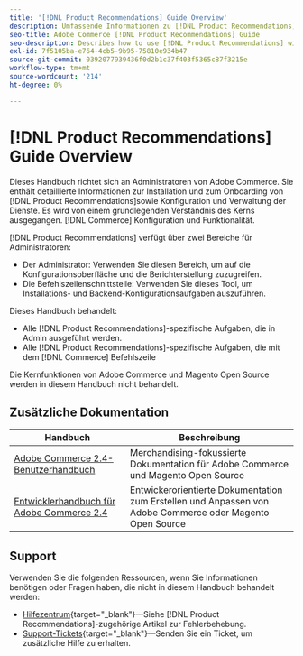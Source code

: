 ```yaml
---
title: '[!DNL Product Recommendations] Guide Overview'
description: Umfassende Informationen zu [!DNL Product Recommendations] für Adobe Commerce-Administratoren, einschließlich Installation und Onboarding
seo-title: Adobe Commerce [!DNL Product Recommendations] Guide
seo-description: Describes how to use [!DNL Product Recommendations] with Adobe Commerce.
exl-id: 7f5105ba-e764-4cb5-9b95-75810e934b47
source-git-commit: 0392077939436f0d2b1c37f403f5365c87f3215e
workflow-type: tm+mt
source-wordcount: '214'
ht-degree: 0%

---
```


# [!DNL Product Recommendations] Guide Overview

Dieses Handbuch richtet sich an Administratoren von Adobe Commerce. Sie enthält detaillierte Informationen zur Installation und zum Onboarding von [!DNL Product Recommendations]sowie Konfiguration und Verwaltung der Dienste. Es wird von einem grundlegenden Verständnis des Kerns ausgegangen. [!DNL Commerce] Konfiguration und Funktionalität.

[!DNL Product Recommendations] verfügt über zwei Bereiche für Administratoren:

* Der Administrator: Verwenden Sie diesen Bereich, um auf die Konfigurationsoberfläche und die Berichterstellung zuzugreifen.
* Die Befehlszeilenschnittstelle: Verwenden Sie dieses Tool, um Installations- und Backend-Konfigurationsaufgaben auszuführen.

Dieses Handbuch behandelt:

* Alle [!DNL Product Recommendations]-spezifische Aufgaben, die in Admin ausgeführt werden.
* Alle [!DNL Product Recommendations]-spezifische Aufgaben, die mit dem [!DNL Commerce] Befehlszeile

Die Kernfunktionen von Adobe Commerce und Magento Open Source werden in diesem Handbuch nicht behandelt.

## Zusätzliche Dokumentation

| Handbuch | Beschreibung |
|------ | ----------- |
| [Adobe Commerce 2.4-Benutzerhandbuch](https://experienceleague.adobe.com/docs/commerce.html) | Merchandising-fokussierte Dokumentation für Adobe Commerce und Magento Open Source |
| [Entwicklerhandbuch für Adobe Commerce 2.4](https://developer.adobe.com/commerce/docs) | Entwickerorientierte Dokumentation zum Erstellen und Anpassen von Adobe Commerce oder Magento Open Source |

## Support

Verwenden Sie die folgenden Ressourcen, wenn Sie Informationen benötigen oder Fragen haben, die nicht in diesem Handbuch behandelt werden:

* [Hilfezentrum](https://experienceleague.adobe.com/docs/commerce-knowledge-base/kb/help-center-guide/magento-help-center-user-guide.html#submit-tickets){target="_blank"}—Siehe [!DNL Product Recommendations]-zugehörige Artikel zur Fehlerbehebung.
* [Support-Tickets](https://experienceleague.adobe.com/docs/commerce-knowledge-base/kb/help-center-guide/magento-help-center-user-guide.html#submit-ticket){target="_blank"}—Senden Sie ein Ticket, um zusätzliche Hilfe zu erhalten.
